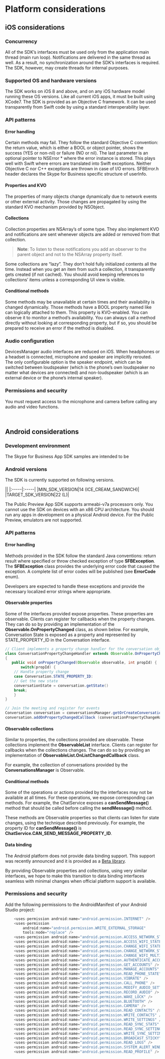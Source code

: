 # Platform considerations
## iOS considerations

### Concurrency

All of the SDK’s interfaces must be used only from the application main thread (main run loop). Notifications are delivered in the same thread as well.  As a result, no synchronization around the SDK’s interfaces is required.  The SDK, however, may create threads for internal purposes.

### Supported OS and hardware versions

The SDK works on iOS 8 and above, and on any iOS hardware model running these OS versions.
Like all current iOS apps, it must be built using XCode7.
The SDK is provided as an Objective C framework. It can be used transparently from Swift code by using a standard interoperability layer.

### API patterns

#### Error handling

Certain methods may fail. They follow the standard Objective C convention: the return value, which is either a BOOL or object pointer, shows the success (YES or non-nil) or failure (NO or nil).  The last parameter is an optional pointer to NSError * where the error instance is stored. This plays well with Swift where errors are translated into Swift exceptions. Neither Objective C nor C++ exceptions are thrown in case of I/O errors.
SFBError.h header declares the Skype for Business specific structure of userInfo.

#### Properties and KVO

The properties of many objects change dynamically due to network events or other external activity. Those changes are propagated by using the standard KVO mechanism provided by NSObject.

#### Collections

Collection properties are NSArray’s of some type. They also implement KVO and notifications are sent whenever objects are added or removed from that collection. 

>**Note**: To listen to these notifications you add an observer to the parent object and not to the NSArray property itself.

Some collections are “lazy”. They don’t hold fully initialized contents all the time. Instead when you get an item from such a collection, it transparently gets created (if not cached). You should avoid keeping references to collections’ items unless a corresponding UI view is visible.

#### Conditional methods

Some methods may be unavailable at certain times and their availability is changed dynamically. Those methods have a BOOL property named like can<DoSomething> logically attached to them. This property is KVO-enabled. You can observe it to monitor a method’s availability. You can always call a method directly without looking at corresponding property, but if so, you should be prepared to receive an error if the method is disabled.

### Audio configuration

DevicesManager audio interfaces are reduced on iOS. When headphones or a headset is connected, microphone and speaker are implicitly rerouted. The only configurable option is the speaker endpoint, which can be switched between loudspeaker (which is the phone’s own loudspeaker no matter what devices are connected) and non-loudspeaker (which is an external device or the phone’s internal speaker).

### Permissions and security

You must request access to the microphone and camera before calling any audio and video functions.

 
## Android considerations

### Development environment
The Skype for Business App SDK samples are intended to be 

### Android versions 

The SDK is currently supported on following versions.

||
|:-----|:-----|
|MIN_SDK_VERSION|14 (ICE_CREAM_SANDWICH)|
|TARGET_SDK_VERSION|22 (L)|

The Public Preview App SDK supports armeabi-v7a processors only. You cannot use the SDK on devices with an x86 CPU architecture. You should run any apps in development on a physical Android device. For the Public Preview, emulators are not supported.
 
### API patterns

#### Error handling

Methods provided in the SDK follow the standard Java conventions: return result where specified or throw checked exception of type **SFBException**. The **SFBException** class provides the underlying error code that caused the exception. A complete list of error codes will be published  (see **ErrorCode** enum). 

Developers are expected to handle these exceptions and provide the necessary localized error strings where appropriate.

#### Observable properties

Some of the interfaces provided expose properties. These properties are observable. Clients can register for callbacks when the property changes. They can do so by providing an implementation of the **Observable.OnPropertyChanged** class, as shown below. 
For example, Conversation State is exposed as a property and represented by STATE\_PROPERTY_ID in the Conversation interface.

```java
// Client implements a property change handler for the conversation object. E.g. 
class ConversationPropertyChangeHandler extends Observable.OnPropertyChangedCallback 
{
   public void onPropertyChanged(Observable observable, int propId) {
       switch(propId) {
	// Handle property change
	case Conversation.STATE_PROPERTY_ID:
	// Get the new state	
	conversationState = conversation.getState()
	break;
	}	
}

// Join the meeting and register for events
Conversation conversation = conversationsManager.getOrCreateConversationByUri (URI);
conversation.addOnPropertyChangedCallback (conversationPropertyChangeHandlerInstance);
```


#### Observable collections

Similar to properties, the collections provided are observable. These collections implement the **ObservableList** interface. Clients can register for callbacks when the collections changes. The can do so by providing an implementation of **ObservableList.OnListChangedCallback** class.

For example, the collection of conversations provided by the **ConversationsManager** is Observable.

#### Conditional methods

Some of the operations or actions provided by the interfaces may not be available at all times. For these operations, we expose corresponding can<doSomeThing> methods.   For example, the ChatService exposes a **canSendMessage(**) method that should be called before calling the **sendMessage()** method.

These methods are Observable properties so that clients can listen for state changes, using the technique described previously.  For example, the property ID for **canSendMessage()** is  **ChatService.CAN_SEND_MESSAGE_PROPERTY_ID**.

#### Data binding

The Android platform does not provide data binding support. This support was recently announced and it is provided as a [Beta library]( https://developer.android.com/tools/data-binding/guide.html). 

By providing Observable properties and collections, using very similar interfaces, we hope to make this transition to data binding interfaces seamless with minimal changes when official platform support is available.


### Permissions and security

Add the following permissions to the AndroidManifest of your Android Studio project:

```java
    <uses-permission android:name="android.permission.INTERNET" />
    <uses-permission
        android:name="android.permission.WRITE_EXTERNAL_STORAGE"
        tools:node="replace" />
    <uses-permission android:name="android.permission.ACCESS_NETWORK_STATE" />
    <uses-permission android:name="android.permission.ACCESS_WIFI_STATE" />
    <uses-permission android:name="android.permission.CHANGE_WIFI_STATE" />
    <uses-permission android:name="android.permission.CHANGE_NETWORK_STATE" />
    <uses-permission android:name="android.permission.CHANGE_WIFI_MULTICAST_STATE" />
    <uses-permission android:name="android.permission.AUTHENTICATE_ACCOUNTS" />
    <uses-permission android:name="android.permission.GET_ACCOUNTS" />
    <uses-permission android:name="android.permission.MANAGE_ACCOUNTS" />
    <uses-permission android:name="android.permission.READ_PHONE_STATE" />
    <uses-permission android:name="android.permission.VIBRATE" />
    <uses-permission android:name="android.permission.CALL_PHONE" />
    <uses-permission android:name="android.permission.MODIFY_AUDIO_SETTINGS" />
    <uses-permission android:name="android.permission.RECORD_AUDIO" />
    <uses-permission android:name="android.permission.WAKE_LOCK" />
    <uses-permission android:name="android.permission.BLUETOOTH" />
    <uses-permission android:name="android.permission.CAMERA" />
    <uses-permission android:name="android.permission.READ_CONTACTS" />
    <uses-permission android:name="android.permission.WRITE_CONTACTS" />
    <uses-permission android:name="android.permission.WRITE_SETTINGS" />
    <uses-permission android:name="android.permission.READ_SYNC_STATS" />
    <uses-permission android:name="android.permission.READ_SYNC_SETTINGS" />
    <uses-permission android:name="android.permission.WRITE_SYNC_SETTINGS" />
    <uses-permission android:name="android.permission.BROADCAST_STICKY" />
    <uses-permission android:name="android.permission.READ_LOGS" />
    <uses-permission android:name="android.permission.SYSTEM_ALERT_WINDOW" />
    <uses-permission android:name="android.permission.READ_PROFILE" />

```
